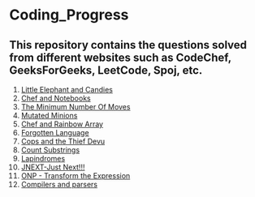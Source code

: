 # Coding_Progress

## This repository contains the questions solved from different websites such as CodeChef, GeeksForGeeks, LeetCode, Spoj, etc.

1) [Little Elephant and Candies](https://github.com/aadityavikram/Solved_Questions/blob/master/lecandy.cpp)
2) [Chef and Notebooks](https://github.com/aadityavikram/Solved_Questions/blob/master/cnote.cpp)
3) [The Minimum Number Of Moves](https://github.com/aadityavikram/Solved_Questions/blob/master/salary.cpp)
4) [Mutated Minions](https://github.com/aadityavikram/Solved_Questions/blob/master/chn15a.cpp)
5) [Chef and Rainbow Array](https://github.com/aadityavikram/Solved_Questions/blob/master/rainbowa.cpp)
6) [Forgotten Language](https://github.com/aadityavikram/Solved_Questions/blob/master/frgtnlng.cpp)
7) [Cops and the Thief Devu](https://github.com/aadityavikram/Solved_Questions/blob/master/cops.cpp)
8) [Count Substrings](https://github.com/aadityavikram/Solved_Questions/blob/master/csub.cpp)
9) [Lapindromes](https://github.com/aadityavikram/Solved_Questions/blob/master/lapin.cpp)
10) [JNEXT-Just Next!!!](https://github.com/aadityavikram/Solved_Questions/blob/master/jnext.cpp)
11) [ONP - Transform the Expression](https://github.com/aadityavikram/Solved_Questions/blob/master/onp.cpp)
12) [Compilers and parsers](https://github.com/aadityavikram/Solved_Questions/blob/master/compiler.cpp)

